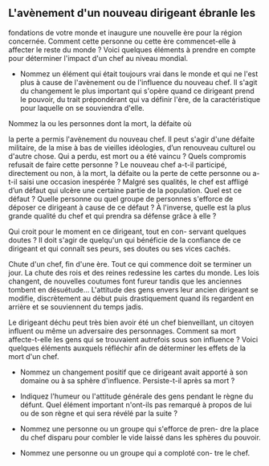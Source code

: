 ## L'avènement d'un nouveau dirigeant ébranle les

fondations de votre monde et inaugure une nouvelle ère
pour la région concernée. Comment cette personne ou cette
ère commencet-elle à affecter le reste du monde ? Voici
quelques éléments à prendre en compte pour déterminer
l'impact d'un chef au niveau mondial.

+ Nommez un élément qui était toujours vrai dans le monde
et qui ne l'est plus à cause de l'avènement ou de l'influence
du nouveau chef. Il s'agit du changement le plus important
qui s'opère quand ce dirigeant prend le pouvoir, du trait
prépondérant qui va définir l'ère, de la caractéristique pour
laquelle on se souviendra d'elle.

Nommez la ou les personnes dont la mort, la défaite où

la perte a permis l'avènement du nouveau chef. Il peut
s'agir d'une défaite militaire, de la mise à bas de vieilles
idéologies, d’un renouveau culturel ou d'autre chose. Qui a
perdu, est mort ou a été vaincu ? Quels compromis refusait
de faire cette personne ? Le nouveau chef a-t-il participé,
directement ou non, à la mort, la défaite ou la perte de
cette personne ou a-t-il saisi une occasion inespérée ?
Malgré ses qualités, le chef est affligé d’un défaut qui
ulcère une certaine partie de la population. Quel est ce
défaut ? Quelle personne ou quel groupe de personnes
s'efforce de déposer ce dirigeant à cause de ce défaut ? À
l'inverse, quelle est la plus grande qualité du chef et qui
prendra sa défense grâce à elle ?

Qui croit pour le moment en ce dirigeant, tout en con-
servant quelques doutes ? Il doit s'agir de quelqu'un qui
bénéficie de la confiance de ce dirigeant et qui connaît ses
peurs, ses doutes ou ses vices cachés.

Chute d'un chef, fin d'une ère. Tout ce qui commence doit
se terminer un jour. La chute des rois et des reines redessine
les cartes du monde. Les lois changent, de nouvelles
coutumes font fureur tandis que les anciennes tombent en
désuétude... L'attitude des gens envers leur ancien dirigeant
se modifie, discrètement au début puis drastiquement quand
ils regardent en arrière et se souviennent du temps jadis.

Le dirigeant déchu peut très bien avoir été un chef
bienveillant, un citoyen influent ou même un adversaire des
personnages. Comment sa mort affecte-t-elle les gens qui
se trouvaient autrefois sous son influence ? Voici quelques
éléments auxquels réfléchir afin de déterminer les effets de
la mort d'un chef.

+ Nommez un changement positif que ce dirigeant avait
apporté à son domaine ou à sa sphère d'influence.
Persiste-t-il après sa mort ?

+ Indiquez l'humeur ou l'attitude générale des gens pendant
le règne du défunt. Quel élément important n'ont-ils pas
remarqué à propos de lui ou de son règne et qui sera
révélé par la suite ?

+ Nommez une personne ou un groupe qui s'efforce de pren-
dre la place du chef disparu pour combler le vide laissé
dans les sphères du pouvoir.

+ Nommez une personne ou un groupe qui a comploté con-
tre le chef.
